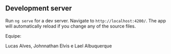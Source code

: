 
## Development server

Run `ng serve` for a dev server. Navigate to `http://localhost:4200/`. The app will automatically reload if you change any of the source files.

Equipe:

Lucas Alves, Johnnathan Elvis e Lael Albuquerque
